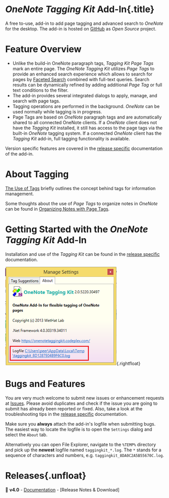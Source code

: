# _OneNote Tagging Kit_ Add-In{.title}

A free to-use, add-in to add page tagging and advanced search to _OneNote_ 
for the desktop. The add-in is hosted on
[GitHub](https://github.com/WetHat/OnenoteTaggingKit) as _Open Source_ project.

# Feature Overview

* Unlike the build-in OneNote paragraph tags, _Tagging Kit Page Tags_ mark an
  entire page. The _OneNote Tagging Kit_ utilizes _Page Tags_ to provide
  an enhanced search experience which allows to search for pages by
  [Faceted Search](https://en.wikipedia.org/wiki/Faceted_search)
  combined with full-text queries.
  Search results can be dynamically refined by adding additional
  _Page Tag_ or full text conditions to the filter.
* The add-in provides several integrated dialogs to apply, manage, and search
  with page tags.
* Tagging operations are performed in the background. _OneNote_ can be used
  normally while tagging is in progress. 
* Page Tags are based on _OneNote_ paragraph tags and are automatically shared
  to all connected OneNote clients. If a _OneNote_ client does not have the
  _Tagging Kit_ installed, it still has access to the page tags via
  the built-in _OneNote_ tagging system. If a connected _OneNote_ client has the
  _Tagging Kit_ add-in, full tagging functionality is available.

Version specific features are covered in the [release specific](#releases) 
documentation of the add-in.

# About Tagging

[The Use of Tags](Use%20of%20Tags.md) briefly outlines the concept behind tags
for information management.

Some thoughts about the use of _Page Tags_ to organize notes in _OneNote_ can
be found in [Organizing Notes with Page Tags](Organizing%20Notes%20with%20Page%20Tags.md).

# Getting Started with the _OneNote Tagging Kit_ Add-In

Installation and use of the _Tagging Kit_ can be found in the [release
specific](#releases) documentation.

![Screenshot](images/TroubleshootingTips_log.png){.rightfloat}
    
# Bugs and Features

You are very much welcome to submit new issues or enhancement requests at
[Issues](https://github.com/WetHat/OnenoteTaggingKit/issues). Please avoid
duplicates and check if the issue you are going to submit has already been
reported or fixed. Also, take a look at the troubleshooting
tips in the [release specific](#releases) documentation.
    
Make sure you **always** attach the add-in's logfile when submitting bugs.
The easiest way to locate the logfile is to open  the `Settings` dialog and
select the `About` tab.

Alternatively you can open File Explorer, navigate to the
`%TEMP%` directory and pick up the **newest** logfile named `taggingkit_*.log`.
The `*` stands for a sequence of characters and numbers, e.g.
`taggingkit_8DA0C2A5B55670C.log`. 

# Releases{.unfloat}

🌟 **v4.0** - [Documentation](v4.0/Home.md) - [Release Notes &amp; Download] 
  
